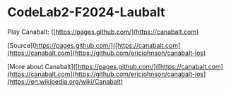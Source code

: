 # CodeLab2-F2024-Laubalt

Play Canabalt: ([https://pages.github.com/](https://canabalt.com)

[Source](https://pages.github.com/]([https://canabalt.com](https://canabalt.com](https://github.com/ericjohnson/canabalt-ios)

[More about Canabalt]([https://pages.github.com/]([https://canabalt.com](https://canabalt.com](https://github.com/ericjohnson/canabalt-ios](https://en.wikipedia.org/wiki/Canabalt)
